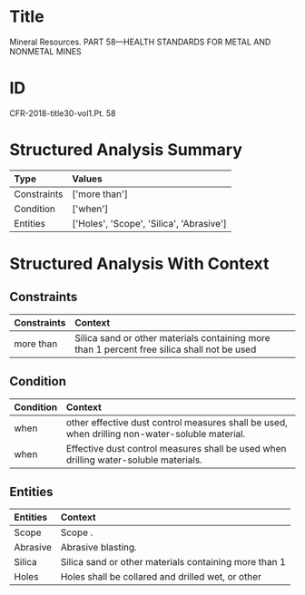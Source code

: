 # Title

 Mineral Resources. PART 58—HEALTH STANDARDS FOR METAL AND NONMETAL MINES


# ID

 CFR-2018-title30-vol1.Pt. 58


# Structured Analysis Summary

| Type        | Values                                   |
|:------------|:-----------------------------------------|
| Constraints | ['more than']                            |
| Condition   | ['when']                                 |
| Entities    | ['Holes', 'Scope', 'Silica', 'Abrasive'] |


# Structured Analysis With Context

 


## Constraints

| Constraints   | Context                                                                                      |
|:--------------|:---------------------------------------------------------------------------------------------|
| more than     | Silica sand or other materials containing  more than 1 percent free silica shall not be used |


## Condition

| Condition   | Context                                                                                         |
|:------------|:------------------------------------------------------------------------------------------------|
| when        | other effective dust control measures shall be used, when  drilling non-water-soluble material. |
| when        | Effective dust control measures shall be used  when  drilling water-soluble materials.          |


## Entities

| Entities   | Context                                               |
|:-----------|:------------------------------------------------------|
| Scope      | Scope .                                               |
| Abrasive   | Abrasive  blasting.                                   |
| Silica     | Silica sand or other materials containing more than 1 |
| Holes      | Holes shall be collared and drilled wet, or other     |


